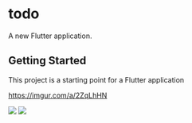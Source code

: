 # todo

A new Flutter application.

## Getting Started

This project is a starting point for a Flutter application

https://imgur.com/a/2ZqLhHN

<img src="https://i.imgur.com/2ZqLhHN.jpg">
<a href=""><img src="https://i.imgur.com/2ZqLhHN.jpg"></a
